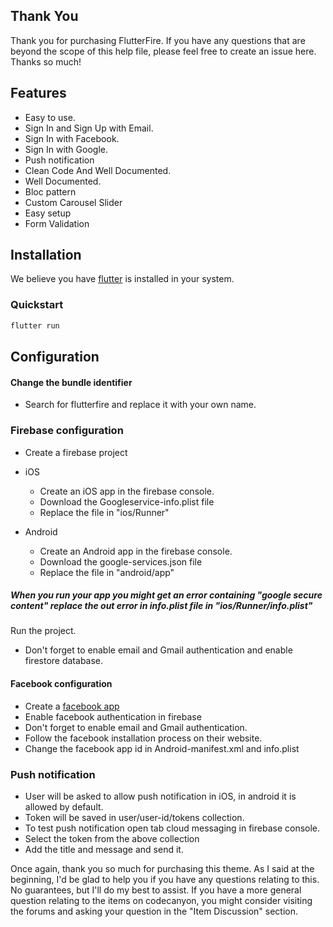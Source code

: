 ## Thank You

Thank you for purchasing FlutterFire. If you have any questions that are beyond the scope of this help file, please feel free to create an issue here. Thanks so much!

## Features

- Easy to use. 
- Sign In and Sign Up with Email. 
- Sign In with Facebook. 
- Sign In with Google. 
- Push notification 
- Clean Code And Well Documented. 
- Well Documented.
- Bloc pattern 
- Custom Carousel Slider 
- Easy setup 
- Form Validation

## Installation

We believe you have [flutter](https://flutter.dev/docs/get-started/install) is installed in your system.

### Quickstart

```bash
flutter run
```

## Configuration

#### Change the bundle identifier
- Search for flutterfire and replace it with your own name.

### Firebase configuration 
- Create a firebase project

- iOS
 
     - Create an iOS app in the firebase console.
     - Download the Googleservice-info.plist file
     - Replace the file in "ios/Runner" 
- Android 
     - Create an Android app in the firebase console.
     - Download the google-services.json file
     - Replace the file in "android/app" 



##### When you run your app you might get an error containing "google secure content" replace the out error in info.plist file in "ios/Runner/info.plist"

Run the project. 
- Don't forget to enable email and Gmail authentication and enable firestore database.

#### Facebook configuration

- Create a [facebook app](https://developer.facebook.com)
- Enable facebook authentication in firebase
- Don't forget to enable email and Gmail authentication.
- Follow the facebook installation process on their website.
- Change the facebook app id in Android-manifest.xml and info.plist


### Push notification
- User will be asked to allow push notification in iOS, in android it is allowed by default.
- Token will be saved in user/user-id/tokens collection.
- To test push notification open tab cloud messaging in firebase console.
- Select the token from the above collection
- Add the title and message and send it.





Once again, thank you so much for purchasing this theme. As I said at the beginning, I'd be glad to help you if you have any questions relating to this. No guarantees, but I'll do my best to assist. If you have a more general question relating to the items on codecanyon, you might consider visiting the forums and asking your question in the "Item Discussion" section.


